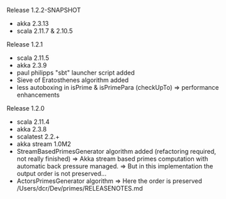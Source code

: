 Release 1.2.2-SNAPSHOT
  - akka 2.3.13
  - scala 2.11.7 & 2.10.5


Release 1.2.1
  - scala 2.11.5
  - akka 2.3.9
  - paul philipps "sbt" launcher script added 
  - Sieve of Eratosthenes algorithm added
  - less autoboxing in isPrime & isPrimePara (checkUpTo) => performance enhancements

Release 1.2.0
  - scala 2.11.4
  - akka 2.3.8
  - scalatest 2.2.+
  - akka stream 1.0M2
  - StreamBasedPrimesGenerator algorithm added (refactoring required, not really finished)
    => Akka stream based primes computation with automatic back pressure managed.
    => But in this implementation the output order is not preserved...
  - ActorsPrimesGenerator algorithm
    => Here the order is preserved
/Users/dcr/Dev/primes/RELEASENOTES.md

